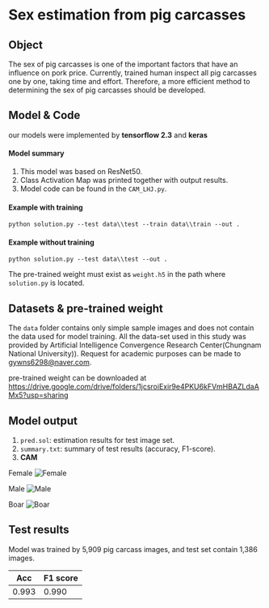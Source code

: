 # Sex estimation from pig carcasses

## Object

The sex of pig carcasses is one of the important factors that have an influence on pork price.  Currently,  trained human inspect all pig carcasses one by one, taking time and effort. Therefore, a more efficient method to determining the sex of pig carcasses should be developed.

## Model & Code

our models were implemented by **tensorflow 2.3** and **keras**

#### Model summary
1. This model was based on ResNet50.
2. Class Activation Map was printed together with output results.
3. Model code can be found in the `CAM_LHJ.py`.

#### Example with training
```
python solution.py --test data\\test --train data\\train --out .
```
#### Example without training
```
python solution.py --test data\\test --out .
```
The pre-trained weight must exist as `weight.h5` in the path where `solution.py` is located.

## Datasets & pre-trained weight

The `data` folder contains only simple sample images and does not contain the data used for model training.  All the data-set used in this study was provided by Artificial Intelligence Convergence Research Center(Chungnam National University)). Request for academic purposes can be made to gywns6298@naver.com.

pre-trained weight can be downloaded at https://drive.google.com/drive/folders/1jcsroiExir9e4PKU6kFVmHBAZLdaAMx5?usp=sharing


## Model output

1. `pred.sol`: estimation results for test image set.
2. `summary.txt`: summary of test results (accuracy, F1-score).
3. **CAM**

  Female
  ![Female](https://user-images.githubusercontent.com/71325306/94219528-0240e600-ff22-11ea-8bf5-a708fe9f17ae.png)
  
  Male
  ![Male](https://user-images.githubusercontent.com/71325306/94219530-040aa980-ff22-11ea-96df-b3145fade5ee.png)
  
  Boar
  ![Boar](https://user-images.githubusercontent.com/71325306/94219434-cd349380-ff21-11ea-9f99-e1b91adda17b.png)
  
## Test results
Model was trained by 5,909 pig carcass images,
and test set contain 1,386 images.

|Acc  |F1 score|
|-----|--------|
|0.993|0.990   |

